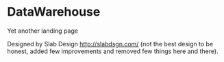 # DataWarehouse

Yet another landing page

Designed by Slab Design http://slabdsgn.com/ (not the best design to be honest, added few improvements and removed few things here and there).
